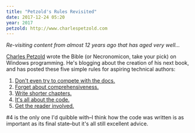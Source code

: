 ```yaml
---
title: "Petzold's Rules Revisited"
date: 2017-12-24 05:20
year: 2017
petzold: http://www.charlespetzold.com
---
```


*Re-visiting content from almost 12 years ago that has aged very well…*

[Charles Petzold]({{page.petzold}}) wrote the Bible (or Necronomicon, take your pick) on Windows programming.
He's blogging about the creation of his next book, and has posted these five simple rules for aspiring technical authors:

1. [Don't even try to compete with the docs.]({{page.petzold}}/blog/2005/12/170952.html)
2. [Forget about comprehensiveness.]({{page.petzold}}/blog/2005/12/180638.html)
3. [Write shorter chapters.]({{page.petzold}}/blog/2005/12/190720.html)
4. [It's all about the code.]({{page.petzold}}/blog/2005/12/230806.html)
5. [Get the reader involved.]({{page.petzold}}/blog/2005/12/300822.html)

#4 is the only one I'd quibble with–I think how the code was written is as important as its final state–but it's all still excellent advice.
